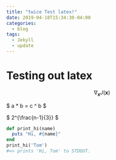 ```yaml
---
title: "twice Test latex!"
date: 2019-04-18T15:34:30-04:00
categories:
  - blog
tags:
  - Jekyll
  - update
---
```


# Testing out latex

$$ \nabla_\boldsymbol{x} J(\boldsymbol{x}) $$

$ a * b = c ^ b $

$ 2^{\frac{n-1}{3}} $


```ruby
def print_hi(name)
  puts "Hi, #{name}"
end
print_hi('Tom')
#=> prints 'Hi, Tom' to STDOUT.
```



[jekyll-docs]: https://jekyllrb.com/docs/home
[jekyll-gh]:   https://github.com/jekyll/jekyll
[jekyll-talk]: https://talk.jekyllrb.com/
